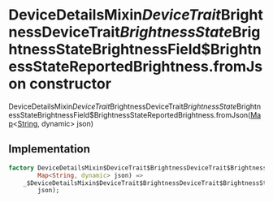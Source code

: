 


# DeviceDetailsMixin$DeviceTrait$BrightnessDeviceTrait$BrightnessState$BrightnessStateBrightnessField$BrightnessStateReportedBrightness.fromJson constructor







DeviceDetailsMixin$DeviceTrait$BrightnessDeviceTrait$BrightnessState$BrightnessStateBrightnessField$BrightnessStateReportedBrightness.fromJson([Map](https://api.dart.dev/stable/2.12.3/dart-core/Map-class.html)&lt;[String](https://api.dart.dev/stable/2.12.3/dart-core/String-class.html), dynamic> json)





## Implementation

```dart
factory DeviceDetailsMixin$DeviceTrait$BrightnessDeviceTrait$BrightnessState$BrightnessStateBrightnessField$BrightnessStateReportedBrightness.fromJson(
        Map<String, dynamic> json) =>
    _$DeviceDetailsMixin$DeviceTrait$BrightnessDeviceTrait$BrightnessState$BrightnessStateBrightnessField$BrightnessStateReportedBrightnessFromJson(
        json);
```







